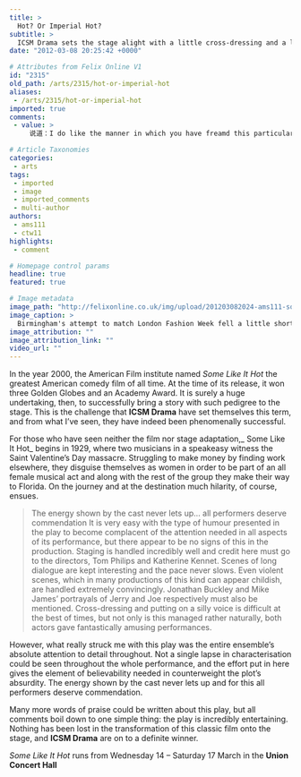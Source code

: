 ```yaml
---
title: >
  Hot? Or Imperial Hot?
subtitle: >
  ICSM Drama sets the stage alight with a little cross-dressing and a lot of fun
date: "2012-03-08 20:25:42 +0000"

# Attributes from Felix Online V1
id: "2315"
old_path: /arts/2315/hot-or-imperial-hot
aliases:
 - /arts/2315/hot-or-imperial-hot
imported: true
comments:
 - value: >
     说道：I do like the manner in which you have freamd this particular issue and it really does provide me personally a lot of fodder for consideration.Nonetheless, through what precisely I have witnessed, I only hopeas the commentary pack on that men and women keep on point and don't get started upon a tirade regarding the news of the day. Yet, thank you for this excellent piece and although I do not necessarily concur with this in totality, I value your perspective.,说道：Ia1a6ve been exploring for a bit for any high <a href="http://yunhsmj.com">quatily</a> articles or weblog posts on this kind of space . Exploring in Yahoo I ultimately stumbled upon this site. Studying this information So ia1a6m happy to show that I've an incredibly just right uncanny feeling I discovered exactly what I needed. I such a lot certainly will make sure to do not forget this web site and give it a glance on a relentless basis.

# Article Taxonomies
categories:
 - arts
tags:
 - imported
 - image
 - imported_comments
 - multi-author
authors:
 - ams111
 - ctw11
highlights:
 - comment

# Homepage control params
headline: true
featured: true

# Image metadata
image_path: "http://felixonline.co.uk/img/upload/201203082024-ams111-somelikeit.jpg"
image_caption: >
  Birmingham's attempt to match London Fashion Week fell a little short of the mark
image_attribution: ""
image_attribution_link: ""
video_url: ""
---
```


In the year 2000, the American Film institute named _Some Like It Hot_ the greatest American comedy film of all time. At the time of its release, it won three Golden Globes and an Academy Award. It is surely a huge undertaking, then, to successfully bring a story with such pedigree to the stage. This is the challenge that __ICSM Drama__ have set themselves this term, and from what I’ve seen, they have indeed been phenomenally successful.

For those who have seen neither the film nor stage adaptation,_ Some Like It Hot_ begins in 1929, where two musicians in a speakeasy witness the Saint Valentine’s Day massacre. Struggling to make money by finding work elsewhere, they disguise themselves as women in order to be part of an all female musical act and along with the rest of the group they make their way to Florida. On the journey and at the destination much hilarity, of course, ensues.
> The energy shown by the cast never lets up... all performers deserve commendation
It is very easy with the type of humour presented in the play to become complacent of the attention needed in all aspects of its performance, but there appear to be no signs of this in the production. Staging is handled incredibly well and credit here must go to the directors, Tom Philips and Katherine Kennet. Scenes of long dialogue are kept interesting and the pace never slows. Even violent scenes, which in many productions of this kind can appear childish, are handled extremely convincingly. Jonathan Buckley and Mike James’ portrayals of Jerry and Joe respectively must also be mentioned. Cross-dressing and putting on a silly voice is difficult at the best of times, but not only is this managed rather naturally, both actors gave fantastically amusing performances.

However, what really struck me with this play was the entire ensemble’s absolute attention to detail throughout. Not a single lapse in characterisation could be seen throughout the whole performance, and the effort put in here gives the element of believability needed in counterweight the plot’s absurdity. The energy shown by the cast never lets up and for this all performers deserve commendation.

Many more words of praise could be written about this play, but all comments boil down to one simple thing: the play is incredibly entertaining. Nothing has been lost in the transformation of this classic film onto the stage, and __ICSM Drama__ are on to a definite winner.

_Some Like It Hot_ runs from Wednesday 14 – Saturday 17 March in the __Union Concert Hall__

